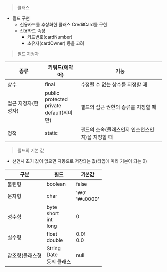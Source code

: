 > 클래스

- 필드 구현
    - 신용카드를 추상화한 클래스 CreditCard를 구현
    - 신용카드 속성
        - 카드번호(cardNumber)
        - 소유자(cardOwner) 등을 고려

> 필드 지정자

| 종류          | 키워드(예약어)                                          | 기능                          |
|-------------|---------------------------------------------------|-----------------------------|
| 상수          | final                                             | 수정될 수 없는 상수를 지정할 때          |
| 접근 지정자(한정자) | public</br>protected</br>private</br>default(의미만) | 필드의 접근 권한의 종류를 지정할 때        |
| 정적          | static                                            | 필드의 소속(클래스인지 인스턴스인지)을 지정할 때 |

> 필드의 기본 값

- 선언시 초기 값이 없으면 자동으로 저장되는 값(타입에 따라 기본이 되는 0)

| 구분       | 필드                              | 기본값               |
|----------|---------------------------------|-------------------|
| 불린형      | boolean                         | false             |
| 문자형      | char                            | '₩0'</br>'₩u0000' |
| 정수형      | byte</br>short</br>int</br>long | 0                 |
| 실수형      | float</br>double                | 0.0f</br>0.0      |
| 참조형(클래스형 | String</br>Date</br>등의 클래스      | null              |


